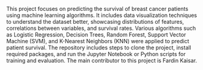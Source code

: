 This project focuses on predicting the survival of breast cancer patients using machine learning algorithms.
It includes data visualization techniques to understand the dataset better, showcasing distributions of features, correlations between variables, and survival rates.
Various algorithms such as Logistic Regression, Decision Trees, Random Forest, Support Vector Machine (SVM), and K-Nearest Neighbors (KNN) were applied to predict patient survival.
The repository includes steps to clone the project, install required packages, and run the Jupyter Notebook or Python scripts for training and evaluation.
The main contributor to this project is Fardin Kaisar.
